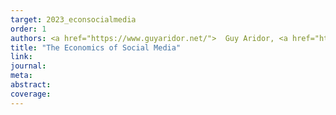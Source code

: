 ```yaml
---
target: 2023_econsocialmedia
order: 1
authors: <a href="https://www.guyaridor.net/">  Guy Aridor, <a href="https://www.rafaeljjd.com/"> Rafael Jiménez-Durán</a>, and <a href="https://www.songlena.com/">Lena Song</a> 
title: "The Economics of Social Media"
link: 
journal: 
meta: 
abstract: 
coverage:
---
```


